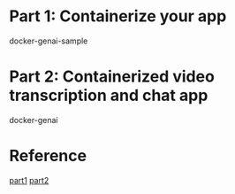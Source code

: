 # Part 1: Containerize your app
docker-genai-sample

# Part 2: Containerized video transcription and chat app
docker-genai

# Reference
[part1](ttps://github.com/craig-osterhout/docker-genai-sample)
[part2](https://github.com/Davidnet/docker-genai.git)

